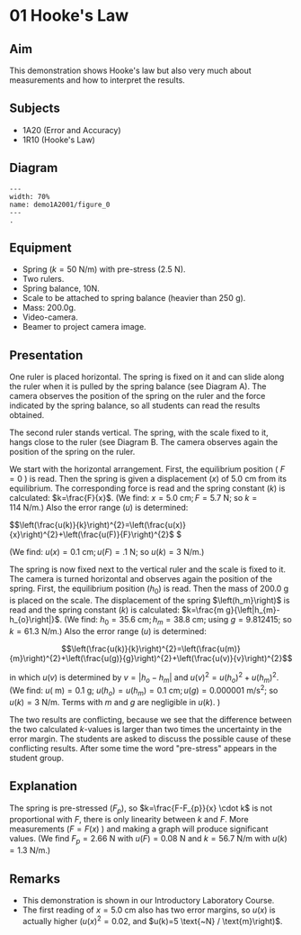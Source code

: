 # 01 Hooke's Law 
  
## Aim   
This demonstration shows Hooke's law but also very much about measurements and how to interpret the results.    
  
## Subjects   
* 1A20 (Error and Accuracy)
* 1R10 (Hooke's Law)   
  
## Diagram   
   
```{figure} figures/figure_0.png  
---  
width: 70%  
name: demo1A2001/figure_0  
---
.
```
      
## Equipment   
*  Spring $(k=50 \text{~N} / \text{m})$ with pre-stress $(2.5 \text{~N})$. 
*  Two rulers. 
*  Spring balance, 10N. 
*  Scale to be attached to spring balance (heavier than $250 \mathrm{~g}$). 
*  Mass: 200.0g. 
*  Video-camera. 
*  Beamer to project camera image.

## Presentation   
One ruler is placed horizontal. The spring is fixed on it and can slide along the ruler when it is pulled by the spring balance (see Diagram A). The camera observes the position of the spring on the ruler and the force indicated by the spring balance, so all students can read the results obtained.

The second ruler stands vertical. The spring, with the scale fixed to it, hangs close to the ruler (see Diagram B. The camera observes again the position of the spring on the ruler.

We start with the horizontal arrangement. First, the equilibrium position ( $F=0$ ) is read. Then the spring is given a displacement $(x)$ of $5.0 \text{~cm}$ from its equilibrium. The corresponding force is read and the spring constant $(k)$ is calculated: $k=\frac{F}{x}$. (We find: $x=5.0 \text{~cm} ; F=5.7 \text{~N}$; so $k=114 \text{~N} / \text{m}$.) Also the error range ($u$) is determined:

$$\left(\frac{u(k)}{k}\right)^{2}=\left(\frac{u(x)}{x}\right)^{2}+\left(\frac{u(F)}{F}\right)^{2}$ $

(We find: $u(x)=0.1 \text{~cm} ; u(F)=.1 \text{~N}$; so $u(k)=3 \text{~N} / \text{m}$.)

The spring is now fixed next to the vertical ruler and the scale is fixed to it. The camera is turned horizontal and observes again the position of the spring. First, the equilibrium position $\left(h_{0}\right)$ is read. Then the mass of $200.0 \text{~g}$ is placed on the scale. The displacement of the spring $\left(h_m}\right)$ is read and the spring constant $(k)$ is calculated: $k=\frac{m g}{\left|h_{m}-h_{o}\right|}$. (We find: $h_{0}=35.6 \text{~cm} ; h_{m}=38.8 \text{~cm}$; using $g=9.812415$; so $k=61.3 \text{~N} / \text{m}$.) Also the error range ($u$) is determined: 

$$\left(\frac{u(k)}{k}\right)^{2}=\left(\frac{u(m)}{m}\right)^{2}+\left(\frac{u(g)}{g}\right)^{2}+\left(\frac{u(v)}{v}\right)^{2}$$

in which $u(v)$ is determined by $v=\left|h_{o}-h_{m}\right|$ and $u(v)^{2}=u\left(h_{o}\right)^{2}+u\left(h_{m}\right)^{2}$. (We find: $u(\mathrm{~m})=0.1 \text{~g}$; $u\left(h_{o}\right)=u\left(h_{m}\right)=0.1 \text{~cm} ; u(g)=0.000001 \text{~m} / \text{s}^{2}$; so $u(k)=3 \text{~N} / \text{m}$. Terms with $m$ and $g$ are negligible in $u(k)$. )

The two results are conflicting, because we see that the difference between the two calculated $k$-values is larger than two times the uncertainty in the error margin. The students are asked to discuss the possible cause of these conflicting results. After some time the word "pre-stress" appears in the student group.  
  
## Explanation   
The spring is pre-stressed $\left(F_p\right)$, so $k=\frac{F-F_{p}}{x} \cdot k$ is not proportional with $F$, there is only linearity between $k$ and $F$. More measurements $(F=F(x)$ ) and making a graph will produce significant values. (We find $F_p=2.66 \text{~N}$ with $u(F)=0.08 \text{~N}$ and $k=56.7 \text{~N} / \text{m}$ with $u(k)=1.3 \text{~N} / \text{m}$.)
  
## Remarks   
- This demonstration is shown in our Introductory Laboratory Course.
- The first reading of $x=5.0 \text{~cm}$ also has two error margins, so $u(x)$ is actually higher $\left(u(x)^{2}=0.02$, and $u(k)=5 \text{~N} / \text{m}\right)$.
  